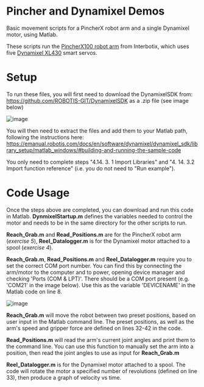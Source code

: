 # Pincher and Dynamixel Demos
Basic movement scripts for a PincherX robot arm and a single Dynamixel motor, using Matlab.

These scripts run the [PincherX100 robot arm](https://www.trossenrobotics.com/docs/interbotix_xsarms/specifications/px100.html "PincherX Documentation") from Interbotix,
which uses five [Dynamixel XL430](https://emanual.robotis.com/docs/en/dxl/x/xl430-w250/# "XL430 Documentation") smart servos.

# Setup
To run these files, you will first need to download the DynamixelSDK from: https://github.com/ROBOTIS-GIT/DynamixelSDK as a .zip file (see image below)

![image](https://user-images.githubusercontent.com/33760829/200147079-a5d04a1e-0289-4606-836b-b70442e52cac.png)

You will then need to extract the files and add them to your Matlab path, following the instructions here: https://emanual.robotis.com/docs/en/software/dynamixel/dynamixel_sdk/library_setup/matlab_windows/#building-and-running-the-sample-code

You only need to complete steps "4.14. 3. 1 Import Libraries" and "4. 14. 3.2 Import function reference" (i.e. you do not need to "Run example").

# Code Usage
Once the steps above are completed, you can download and run this code in Matlab. **DynmixelStartup.m** defines the variables needed to control the motor and needs to be in the same directory for the other scripts to run.

**Reach_Grab.m** and **Read_Positions.m** are for the PincherX robot arm (*exercise 5*), **Reel_Datalogger.m** is for the Dynamixel motor attached to a spool (*exercise 4*).

**Reach_Grab.m**, **Read_Positions.m** and **Reel_Datalogger.m** require you to set the correct COM port number. You can find this by connecting the arm/motor to the computer and to power, opening device manager and checking 'Ports (COM & LPT)'. There should be a COM port present (e.g. 'COM21' in the image below). Use this as the variable 'DEVICENAME' in the Matlab code on line 8.

![image](https://user-images.githubusercontent.com/33760829/200176815-690d711d-e444-47ab-af6e-4fa3adb55e26.png)

**Reach_Grab.m** will move the robot between two preset positions, based on user input in the Matlab command line. The preset positions, as well as the arm's speed and gripper force are defined on lines 32-42 in the code.

**Read_Positions.m** will read the arm's current joint angles and print them to the command line. You can use this function to manually set the arm into a position, then read the joint angles to use as input for **Reach_Grab.m** 

**Reel_Datalogger.m** is for the Dynamixel motor attached to a spool. The code will rotate the motor a specified number of revolutions (defined on line 33), then produce a graph of velocity vs time.

